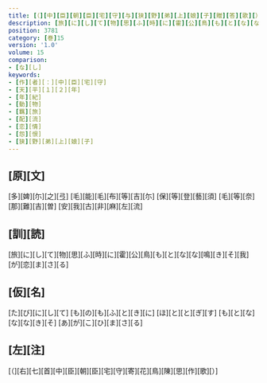 ```yaml
---
title: [（][中][臣][朝][臣][宅][守][与][狭][野][弟][上][娘][子][贈][答][歌][）]
description: [旅][に][し][て][物][思][ふ][時][に][霍][公][鳥][も][と][な][な][鳴][き][そ][我][が][恋][ま][さ][る]
position: 3781
category: [巻]15
version: '1.0'
volume: 15
comparison:
- [な][し]
keywords:
- [作][者][：][中][臣][宅][守]
- [天][平][１][２][年]
- [年][紀]
- [動][物]
- [羈][旅]
- [配][流]
- [恋][情]
- [怨][恨]
- [狭][野][弟][上][娘][子]
---
```


## [原][文]

[多][婢][尓][之][弖] [毛][能][毛][布][等][吉][尓] [保][等][登][藝][須] [毛][等][奈][那][難][吉][曽] [安][我][古][非][麻][左][流]

## [訓][読]

[旅][に][し][て][物][思][ふ][時][に][霍][公][鳥][も][と][な][な][鳴][き][そ][我][が][恋][ま][さ][る]

## [仮][名]

[た][び][に][し][て] [も][の][も][ふ][と][き][に] [ほ][と][と][ぎ][す] [も][と][な][な][な][き][そ] [あ][が][こ][ひ][ま][さ][る]

## [左][注]

[（][右][七][首][中][臣][朝][臣][宅][守][寄][花][鳥][陳][思][作][歌][）]
